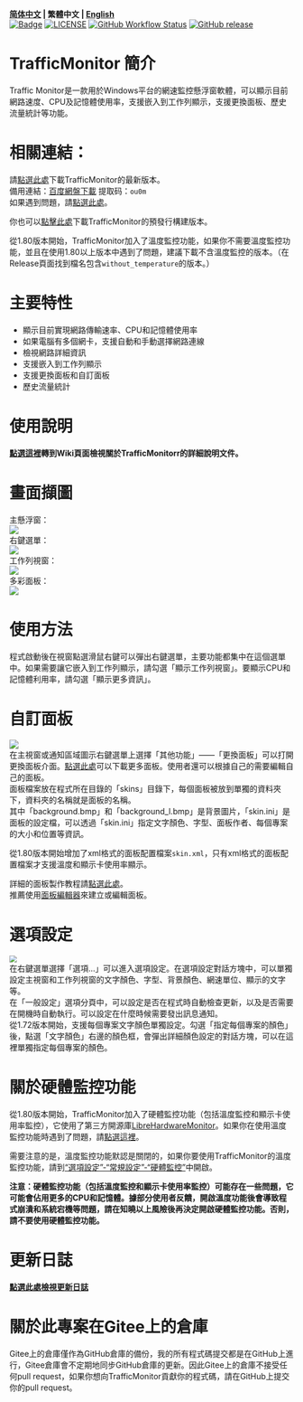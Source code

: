 **[简体中文](./README.md) | 繁體中文 | [English](./README_en-us.md)**<br>
[![Badge](https://img.shields.io/badge/link-996.icu-%23FF4D5B.svg?style=flat-square)](https://996.icu/#/en_US)
[![LICENSE](https://img.shields.io/badge/license-Anti%20996-blue.svg?style=flat-square)](https://github.com/996icu/996.ICU/blob/master/LICENSE)
[![GitHub Workflow Status](https://img.shields.io/github/workflow/status/zhongyang219/TrafficMonitor/Release%20CI?label=Release%20CI&logo=github&style=flat-square)](https://github.com/zhongyang219/TrafficMonitor/actions?query=workflow:"Release+CI")
[![GitHub release](https://img.shields.io/github/release/zhongyang219/TrafficMonitor.svg?style=flat-square)](https://github.com/zhongyang219/TrafficMonitor/releases/latest)

# TrafficMonitor 簡介
Traffic Monitor是一款用於Windows平台的網速監控懸浮窗軟體，可以顯示目前網路速度、CPU及記憶體使用率，支援嵌入到工作列顯示，支援更換面板、歷史流量統計等功能。

# 相關連結：

請[點選此處](https://github.com/zhongyang219/TrafficMonitor/releases/latest)下載TrafficMonitor的最新版本。<br>
備用連結：[百度網盤下載](https://pan.baidu.com/s/15PMt7s-ASpyDwtS__4cUhg) 提取码：`ou0m`<br>
如果遇到問題，請[點選此處](https://github.com/zhongyang219/TrafficMonitor/blob/master/Help.md)。<br>

你也可以[點擊此處](https://github.com/zhongyang219/TrafficMonitor/actions?query=workflow:"Release+CI")下載TrafficMonitor的預發行構建版本。

從1.80版本開始，TrafficMonitor加入了溫度監控功能，如果你不需要溫度監控功能，並且在使用1.80以上版本中遇到了問題，建議下載不含溫度監控的版本。（在Release頁面找到檔名包含`without_temperature`的版本。）

# 主要特性
* 顯示目前實現網路傳輸速率、CPU和記憶體使用率<br>
* 如果電腦有多個網卡，支援自動和手動選擇網路連線<br>
* 檢視網路詳細資訊<br>
* 支援嵌入到工作列顯示<br>
* 支援更換面板和自訂面板<br>
* 歷史流量統計<br>
# 使用說明

**[點選這裡](https://github.com/zhongyang219/TrafficMonitor/wiki)轉到Wiki頁面檢視關於TrafficMonitorr的詳細說明文件。**

# 畫面擷圖

主懸浮窗：<br>
![](./Screenshots/main1.png)<br>
右鍵選單：<br>
![](./Screenshots/main.png)<br>
工作列視窗：<br>
![](./Screenshots/taskbar.PNG)<br>
多彩面板：<br>
![](./Screenshots/skins.PNG)<br>

# 使用方法
程式啟動後在視窗點選滑鼠右鍵可以彈出右鍵選單，主要功能都集中在這個選單中。如果需要讓它嵌入到工作列顯示，請勾選「顯示工作列視窗」。要顯示CPU和記憶體利用率，請勾選「顯示更多資訊」。
# 自訂面板
![](./Screenshots/selecte_skin.png)<br>
在主視窗或通知區域圖示右鍵選單上選擇「其他功能」——「更換面板」可以打開更換面板介面。[點選此處](https://github.com/zhongyang219/TrafficMonitorSkin/blob/master/皮肤下载.md)可以下載更多面板。使用者還可以根據自己的需要編輯自己的面板。<br>
面板檔案放在程式所在目錄的「skins」目錄下，每個面板被放到單獨的資料夾下，資料夾的名稱就是面板的名稱。<br>
其中「background.bmp」和「background_l.bmp」是背景圖片，「skin.ini」是面板的設定檔，可以透過「skin.ini」指定文字顏色、字型、面板作者、每個專案的大小和位置等資訊。<br>

從1.80版本開始增加了xml格式的面板配置檔案`skin.xml`，只有xml格式的面板配置檔案才支援溫度和顯示卡使用率顯示。

詳細的面板製作教程請[點選此處](https://github.com/zhongyang219/TrafficMonitor/blob/master/皮肤制作教程.md)。<br>
推薦使用[面板編輯器](https://github.com/zhongyang219/TrafficMonitorSkinEditor/releases)來建立或編輯面板。<br>

# 選項設定
<img src="./Screenshots/option.jpg" style="zoom:80%;" /><br>
在右鍵選單選擇「選項...」可以進入選項設定。在選項設定對話方塊中，可以單獨設定主視窗和工作列視窗的文字顏色、字型、背景顏色、網速單位、顯示的文字等。<br>
在「一般設定」選項分頁中，可以設定是否在程式時自動檢查更新，以及是否需要在開機時自動執行。可以設定在什麼時候需要發出訊息通知。<br>
從1.72版本開始，支援每個專案文字顏色單獨設定。勾選「指定每個專案的顏色」後，點選「文字顏色」右邊的顏色框，會彈出詳細顏色設定的對話方塊，可以在這裡單獨指定每個專案的顏色。<br>

# 關於硬體監控功能

從1.80版本開始，TrafficMonitor加入了硬體監控功能（包括溫度監控和顯示卡使用率監控），它使用了第三方開源庫[LibreHardwareMonitor](https://github.com/LibreHardwareMonitor/LibreHardwareMonitor)。如果你在使用溫度監控功能時遇到了問題，請[點選這裡](https://github.com/zhongyang219/TrafficMonitor/blob/master/Help.md#13-关于trafficmonitor温度监控的问题)。

需要注意的是，溫度監控功能默認是關閉的，如果你要使用TrafficMonitor的溫度監控功能，請到[“選項設定”-“常規設定”-“硬體監控”](https://github.com/zhongyang219/TrafficMonitor/wiki/选项设置#硬件监控)中開啟。

**注意：硬體監控功能（包括溫度監控和顯示卡使用率監控）可能存在一些問題，它可能會佔用更多的CPU和記憶體。據部分使用者反饋，開啟溫度功能後會導致程式崩潰和系統宕機等問題，請在知曉以上風險後再決定開啟硬體監控功能。否則，請不要使用硬體監控功能。**

# 更新日誌
**[點選此處檢視更新日誌](./UpdateLog/update_log_zh-tw.md)**

# 關於此專案在Gitee上的倉庫

Gitee上的倉庫僅作為GitHub倉庫的備份，我的所有程式碼提交都是在GitHub上進行，Gitee倉庫會不定期地同步GitHub倉庫的更新。因此Gitee上的倉庫不接受任何pull request，如果你想向TrafficMonitor貢獻你的程式碼，請在GitHub上提交你的pull request。

